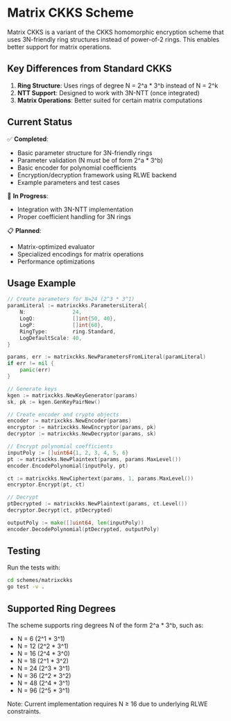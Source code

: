 # Matrix CKKS Scheme

Matrix CKKS is a variant of the CKKS homomorphic encryption scheme that uses 3N-friendly ring structures instead of power-of-2 rings. This enables better support for matrix operations.

## Key Differences from Standard CKKS

1. **Ring Structure**: Uses rings of degree N = 2^a * 3^b instead of N = 2^k
2. **NTT Support**: Designed to work with 3N-NTT (once integrated)
3. **Matrix Operations**: Better suited for certain matrix computations

## Current Status

✅ **Completed**:
- Basic parameter structure for 3N-friendly rings
- Parameter validation (N must be of form 2^a * 3^b)
- Basic encoder for polynomial coefficients
- Encryption/decryption framework using RLWE backend
- Example parameters and test cases

🚧 **In Progress**:
- Integration with 3N-NTT implementation
- Proper coefficient handling for 3N rings

📋 **Planned**:
- Matrix-optimized evaluator
- Specialized encodings for matrix operations
- Performance optimizations

## Usage Example

```go
// Create parameters for N=24 (2^3 * 3^1)
paramLiteral := matrixckks.ParametersLiteral{
    N:               24,
    LogQ:            []int{50, 40},
    LogP:            []int{60},
    RingType:        ring.Standard,
    LogDefaultScale: 40,
}

params, err := matrixckks.NewParametersFromLiteral(paramLiteral)
if err != nil {
    panic(err)
}

// Generate keys
kgen := matrixckks.NewKeyGenerator(params)
sk, pk := kgen.GenKeyPairNew()

// Create encoder and crypto objects
encoder := matrixckks.NewEncoder(params)
encryptor := matrixckks.NewEncryptor(params, pk)
decryptor := matrixckks.NewDecryptor(params, sk)

// Encrypt polynomial coefficients
inputPoly := []uint64{1, 2, 3, 4, 5, 6}
pt := matrixckks.NewPlaintext(params, params.MaxLevel())
encoder.EncodePolynomial(inputPoly, pt)

ct := matrixckks.NewCiphertext(params, 1, params.MaxLevel())
encryptor.Encrypt(pt, ct)

// Decrypt
ptDecrypted := matrixckks.NewPlaintext(params, ct.Level())
decryptor.Decrypt(ct, ptDecrypted)

outputPoly := make([]uint64, len(inputPoly))
encoder.DecodePolynomial(ptDecrypted, outputPoly)
```

## Testing

Run the tests with:

```bash
cd schemes/matrixckks
go test -v .
```

## Supported Ring Degrees

The scheme supports ring degrees N of the form 2^a * 3^b, such as:
- N = 6 (2^1 * 3^1)
- N = 12 (2^2 * 3^1) 
- N = 16 (2^4 * 3^0)
- N = 18 (2^1 * 3^2)
- N = 24 (2^3 * 3^1)
- N = 36 (2^2 * 3^2)
- N = 48 (2^4 * 3^1)
- N = 96 (2^5 * 3^1)

Note: Current implementation requires N ≥ 16 due to underlying RLWE constraints.
